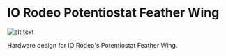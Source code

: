 # IO Rodeo Potentiostat Feather Wing

![alt text](https://bitbucket.org/iorodeo/potentiostat_feather_wing/raw/default/images/potentiostat_featherwing_3D_kicad.png)

Hardware design for IO Rodeo's Potentiostat Feather Wing.

